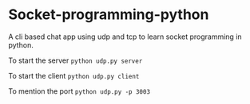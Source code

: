 # Socket-programming-python

A cli based chat app using udp and tcp to learn socket programming in python.

To start the server
`python udp.py server`

To start the client
`python udp.py client`

To mention the port
`python udp.py -p 3003`
